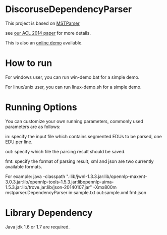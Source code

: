 DiscoruseDependencyParser
==========================


This project is based on [MSTParser](http://www.seas.upenn.edu/~strctlrn/MSTParser/MSTParser.html)

see [our ACL 2014 paper](http://acl2014.org/acl2014/P14-1/pdf/P14-1003.pdf) for more details.

This is also an [online demo](http://115.28.130.129/dep/) available.


How to run
=======================

For windows user, you can run win-demo.bat for a simple demo.

For linux/unix user, you can run linux-demo.sh for a simple demo.


Running Options
=====================

You can customize your own running parameters, commonly used parameters are as follows:

in: specify the input file which contains segmented EDUs to be parsed, one EDU per line.

out: specify which file the parsing result should be saved.

fmt: specify the format of parsing result, xml and json are two currently available formats.

For example: java -classpath ".:lib/jwnl-1.3.3.jar:lib/opennlp-maxent-3.0.3.jar:lib/opennlp-tools-1.5.3.jar:libopennlp-uima-1.5.3.jar:lib/trove.jar:lib/json-20140107.jar"  -Xmx800m mstparser.DependencyParser in:sample.txt out:sample.xml fmt:json

Library Dependency
===================

Java jdk 1.6 or 1.7 are required.


